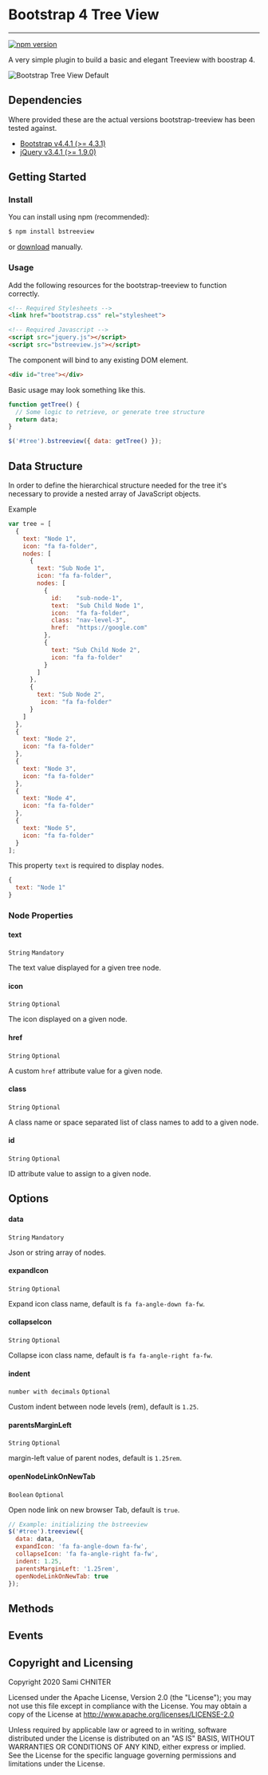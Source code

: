 # Bootstrap 4 Tree View

---

[![npm version](https://img.shields.io/npm/v/bstreeview.svg?style=flat)](https://www.npmjs.com/package/bstreeview)

A very simple plugin to build a basic and elegant Treeview with boostrap 4.

![Bootstrap Tree View Default](https://github.com/chniter/bstreeview/blob/master/screeshots/bstreeview.PNG?raw=true)

## Dependencies

Where provided these are the actual versions bootstrap-treeview has been tested against.  

- [Bootstrap v4.4.1 (>= 4.3.1)](http://getbootstrap.com/)
- [jQuery v3.4.1 (>= 1.9.0)](http://jquery.com/)


## Getting Started

### Install

You can install using npm (recommended):

```javascript
$ npm install bstreeview
```

or [download](https://github.com/chniter/bstreeview/releases/tag/v1.0.0) manually.



### Usage

Add the following resources for the bootstrap-treeview to function correctly.

```html
<!-- Required Stylesheets -->
<link href="bootstrap.css" rel="stylesheet">

<!-- Required Javascript -->
<script src="jquery.js"></script>
<script src="bstreeview.js"></script>
```

The component will bind to any existing DOM element.

```html
<div id="tree"></div>
```

Basic usage may look something like this.

```javascript
function getTree() {
  // Some logic to retrieve, or generate tree structure
  return data;
}

$('#tree').bstreeview({ data: getTree() });
```


## Data Structure

In order to define the hierarchical structure needed for the tree it's necessary to provide a nested array of JavaScript objects.

Example

```javascript
var tree = [
  {
    text: "Node 1",
    icon: "fa fa-folder",
    nodes: [
      {
        text: "Sub Node 1",
        icon: "fa fa-folder",
        nodes: [
          {
            id:    "sub-node-1",
            text:  "Sub Child Node 1",
            icon:  "fa fa-folder",
            class: "nav-level-3",
            href:  "https://google.com"
          },
          {
            text: "Sub Child Node 2",
            icon: "fa fa-folder"
          }
        ]
      },
      {
        text: "Sub Node 2",
         icon: "fa fa-folder"
      }
    ]
  },
  {
    text: "Node 2",
    icon: "fa fa-folder"
  },
  {
    text: "Node 3",
    icon: "fa fa-folder"
  },
  {
    text: "Node 4",
    icon: "fa fa-folder"
  },
  {
    text: "Node 5",
    icon: "fa fa-folder"
  }
];
```

This property `text` is required to display nodes.

```javascript
{
  text: "Node 1"
}
```

### Node Properties

#### text
`String` `Mandatory`

The text value displayed for a given tree node.

#### icon
`String` `Optional`

The icon displayed on a given node.

#### href
`String` `Optional`

A custom `href` attribute value for a given node.

#### class
`String` `Optional`

A class name or space separated list of class names to add to a given node.

#### id
`String` `Optional`

ID attribute value to assign to a given node.

## Options

#### data
`String` `Mandatory`

Json or string array of nodes.

#### expandIcon
`String` `Optional`

Expand icon class name, default is `fa fa-angle-down fa-fw`.

#### collapseIcon
`String` `Optional`

Collapse icon class name, default is `fa fa-angle-right fa-fw`.

#### indent
`number with decimals` `Optional`

Custom indent between node levels (rem), default is `1.25`.

#### parentsMarginLeft
`String` `Optional`

margin-left value of parent nodes, default is `1.25rem`.

#### openNodeLinkOnNewTab
`Boolean` `Optional`

Open node link on new browser Tab, default is `true`.

```javascript
// Example: initializing the bstreeview
$('#tree').treeview({
  data: data,
  expandIcon: 'fa fa-angle-down fa-fw',
  collapseIcon: 'fa fa-angle-right fa-fw',
  indent: 1.25,
  parentsMarginLeft: '1.25rem',
  openNodeLinkOnNewTab: true
});
```

## Methods


## Events





## Copyright and Licensing
Copyright 2020 Sami CHNITER

Licensed under the Apache License, Version 2.0 (the "License");
you may not use this file except in compliance with the License.
You may obtain a copy of the License at <http://www.apache.org/licenses/LICENSE-2.0>

Unless required by applicable law or agreed to in writing, software
distributed under the License is distributed on an "AS IS" BASIS,
WITHOUT WARRANTIES OR CONDITIONS OF ANY KIND, either express or implied.
See the License for the specific language governing permissions and
limitations under the License.
